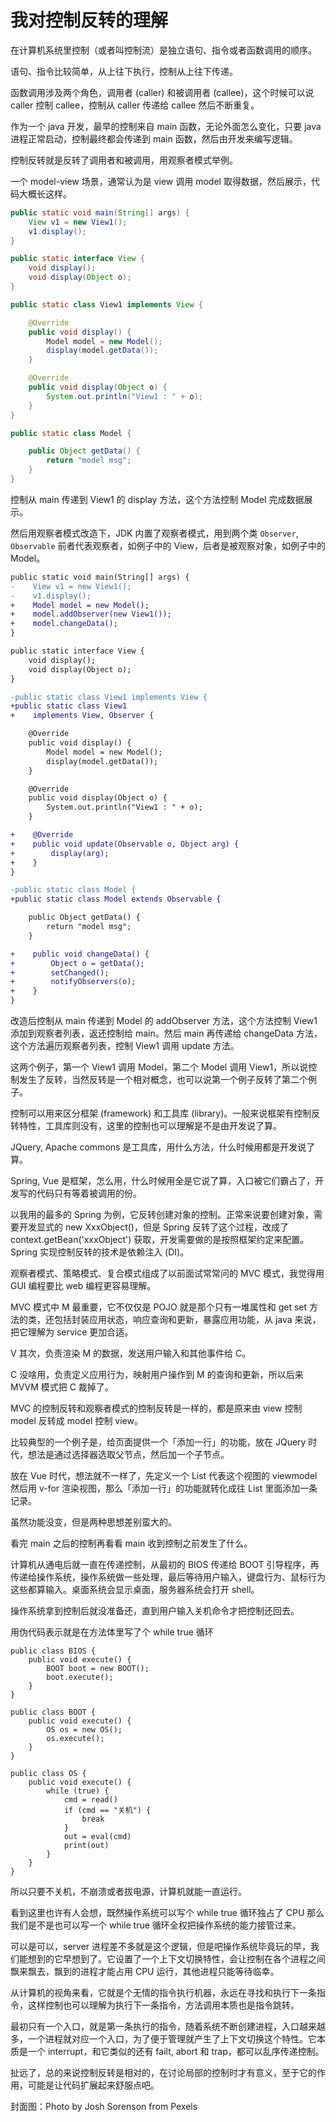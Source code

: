 # 我对控制反转的理解

在计算机系统里控制（或者叫控制流）是独立语句、指令或者函数调用的顺序。

语句、指令比较简单，从上往下执行，控制从上往下传递。

函数调用涉及两个角色，调用者 (caller) 和被调用者 (callee)，这个时候可以说 caller 控制 callee，控制从 caller 传递给 callee 然后不断重复。

作为一个 java 开发，最早的控制来自 main 函数，无论外面怎么变化，只要 java 进程正常启动，控制最终都会传递到 main 函数，然后由开发来编写逻辑。

控制反转就是反转了调用者和被调用，用观察者模式举例。

一个 model-view 场景，通常认为是 view 调用 model 取得数据，然后展示，代码大概长这样。

```java
public static void main(String[] args) {
    View v1 = new View1();
    v1.display();
}

public static interface View {
    void display();
    void display(Object o);
}

public static class View1 implements View {

    @Override
    public void display() {
        Model model = new Model();
        display(model.getData());
    }

    @Override
    public void display(Object o) {
        System.out.println("View1 : " + o);
    }
}

public static class Model {

    public Object getData() {
        return "model msg";
    }
}
```

控制从 main 传递到 View1 的 display 方法，这个方法控制 Model 完成数据展示。

然后用观察者模式改造下，JDK 内置了观察者模式，用到两个类 `Observer`, `Observable` 前者代表观察者，如例子中的 View，后者是被观察对象，如例子中的 Model。

```diff
public static void main(String[] args) {
-    View v1 = new View1();
-    v1.display();
+    Model model = new Model();
+    model.addObserver(new View1());
+    model.changeData();
}

public static interface View {
    void display();
    void display(Object o);
}

-public static class View1 implements View {
+public static class View1 
+    implements View, Observer {

    @Override
    public void display() {
        Model model = new Model();
        display(model.getData());
    }

    @Override
    public void display(Object o) {
        System.out.println("View1 : " + o);
    }

+    @Override
+    public void update(Observable o, Object arg) {
+        display(arg);
+    }
}

-public static class Model {
+public static class Model extends Observable {

    public Object getData() {
        return "model msg";
    }

+    public void changeData() {
+        Object o = getData();
+        setChanged();
+        notifyObservers(o);
+    }
}
```

改造后控制从 main 传递到 Model 的 addObserver 方法，这个方法控制 View1 添加到观察者列表，返还控制给 main。然后 main 再传递给 changeData 方法，这个方法遍历观察者列表，控制 View1 调用 update 方法。

这两个例子，第一个 View1 调用 Model，第二个 Model 调用 View1，所以说控制发生了反转，当然反转是一个相对概念，也可以说第一个例子反转了第二个例子。

控制可以用来区分框架 (framework) 和工具库 (library)。一般来说框架有控制反转特性，工具库则没有，这里的控制也可以理解是不是由开发说了算。

JQuery, Apache commons 是工具库，用什么方法，什么时候用都是开发说了算。

Spring, Vue 是框架，怎么用，什么时候用全是它说了算，入口被它们霸占了，开发写的代码只有等着被调用的份。

以我用的最多的 Spring 为例，它反转创建对象的控制。正常来说要创建对象，需要开发显式的 new XxxObject()，但是 Spring 反转了这个过程，改成了 context.getBean('xxxObject') 获取，开发需要做的是按照框架约定来配置。Spring 实现控制反转的技术是依赖注入 (DI)。

观察者模式、策略模式、复合模式组成了以前面试常常问的 MVC 模式，我觉得用 GUI 编程要比 web 编程更容易理解。

MVC 模式中 M 最重要，它不仅仅是 POJO 就是那个只有一堆属性和 get set 方法的类，还包括封装应用状态，响应查询和更新，暴露应用功能，从 java 来说，把它理解为 service 更加合适。

V 其次，负责渲染 M 的数据，发送用户输入和其他事件给 C。

C 没啥用，负责定义应用行为，映射用户操作到 M 的查询和更新，所以后来 MVVM 模式把 C 裁掉了。

MVC 的控制反转和观察者模式的控制反转是一样的，都是原来由 view 控制 model 反转成 model 控制 view。

比较典型的一个例子是，给页面提供一个「添加一行」的功能，放在 JQuery 时代，想法是通过选择器选取父节点，然后加一个子节点。

放在 Vue 时代，想法就不一样了，先定义一个 List 代表这个视图的 viewmodel 然后用 v-for 渲染视图，那么「添加一行」的功能就转化成往 List 里面添加一条记录。

虽然功能没变，但是两种思想差别蛮大的。

看完 main 之后的控制再看看 main 收到控制之前发生了什么。

计算机从通电后就一直在传递控制，从最初的 BIOS 传递给 BOOT 引导程序，再传递给操作系统，操作系统做一些处理，最后等待用户输入，键盘行为、鼠标行为这些都算输入。桌面系统会显示桌面，服务器系统会打开 shell。

操作系统拿到控制后就没准备还，直到用户输入关机命令才把控制还回去。

用伪代码表示就是在方法体里写了个 while true 循环

```
public class BIOS {
    public void execute() {
        BOOT boot = new BOOT();
        boot.execute();
    }
}

public class BOOT {
    public void execute() {
        OS os = new OS();
        os.execute();
    }
}

public class OS {
    public void execute() {
        while (true) {
            cmd = read()
            if (cmd == "关机") {
                break
            }
            out = eval(cmd)
            print(out)
        }
    }
}
```

所以只要不关机，不崩溃或者拔电源，计算机就能一直运行。


看到这里也许有人会想，既然操作系统可以写个 while true 循环独占了 CPU 那么我们是不是也可以写一个 while true 循环全权把操作系统的能力接管过来。

可以是可以，server 进程差不多就是这个逻辑，但是吧操作系统毕竟玩的早，我们能想到的它早想到了。它设置了一个上下文切换特性，会让控制在各个进程之间飘来飘去，飘到的进程才能占用 CPU 运行，其他进程只能等待临幸。

从计算机的视角来看，它就是个无情的指令执行机器，永远在寻找和执行下一条指令，这样控制也可以理解为执行下一条指令，方法调用本质也是指令跳转。

最初只有一个入口，就是第一条执行的指令，随着系统不断创建进程，入口越来越多，一个进程就对应一个入口，为了便于管理就产生了上下文切换这个特性。它本质是一个 interrupt，和它类似的还有 failt, abort 和 trap，都可以乱序传递控制。

扯远了，总的来说控制反转是相对的，在讨论局部的控制时才有意义，至于它的作用，可能是让代码扩展起来舒服点吧。

封面图：Photo by Josh Sorenson from Pexels